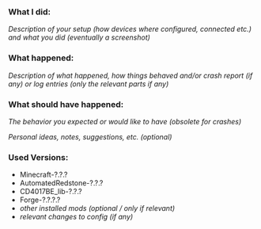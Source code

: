 ### What I did:
_Description of your setup (how devices where configured, connected etc.) and what you did (eventually a screenshot)_

### What happened:
_Description of what happened, how things behaved and/or crash report (if any) or log entries (only the relevant parts if any)_

### What should have happened:
_The behavior you expected or would like to have (obsolete for crashes)_

_Personal ideas, notes, suggestions, etc. (optional)_

### Used Versions:
- Minecraft-?.?.?
- AutomatedRedstone-?.?.?
- CD4017BE_lib-?.?.?
- Forge-?.?.?.?
- _other installed mods (optional / only if relevant)_
- _relevant changes to config (if any)_
